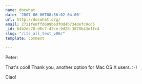 ```yaml
---
name: docwhat
date: '2007-06-06T08:56:02-04:00'
url: http://docwhat.org/
email: 2721fe8ffd609b6df0d4b734defc9cd5
_id: 64b2ec78-d6c7-43ce-9d28-3878b43effc4
slug: "/its_all_text_v06/"
template: comment

---
```


Peter:

That's cool! Thank you, another option for Mac OS X users. :-)

Ciao!
